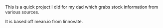 This is a quick project I did for my dad which grabs stock information from various sources.

It is based off mean.io from linnovate.
